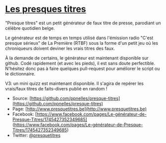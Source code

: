 # [Les presques titres](http://www.presquetitres.be)

"Presque titres" est un petit générateur de faux titre de presse, parodiant un célèbre quotidien belge. 

Le générateur est de temps en temps utilisé dans l'émission radio "C'est presque sérieux" de La Première (RTBF) sous la forme d'un petit jeu où les chroniqueurs doivent deviner les vrais titres des faux.

À la demande de certains, le générateur est maintenant disponible sur github. Codé rapidement (et avec les pieds), il est sans doute perfectible. N'hésitez donc pas à faire quelques pull-request pour améliorer le script ou le dictionnaire.

V3: un mini quizz est maintenant disponible. Il s'agira de repérer les vrais/faux titres de faits-divers publié en random !

* Source: [https://github.com/ppnelles/presque-titres](https://github.com/ppnelles/presque-titres)
* Page: [http://www.presquetitres.be](http://www.presquetitres.be)
* Facebook: [https://www.facebook.com/pages/Le-générateur-de-Presque-Titres/1745427352349685] (https://www.facebook.com/pages/Le-générateur-de-Presque-Titres/1745427352349685)
* Twitter: [@presquetitres](http://twitter.com/presquetitres)